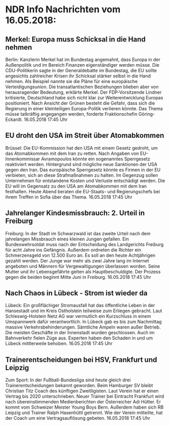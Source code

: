 # NDR Info Nachrichten vom 16.05.2018:


## Merkel: Europa muss Schicksal in die Hand nehmen
Berlin: Kanzlerin Merkel hat im Bundestag angemahnt, dass Europa in der Außenpolitik und im Bereich Finanzen eigenständiger werden müsse. Die CDU-Politikerin sagte in der Generaldebatte im Bundestag, die EU sollte angesichts zahlreicher Krisen ihr Schicksal stärker selbst in die Hand nehmen. Als Beispiel nannte sie die Pläne für eine europäische Verteidigungsunion. Die transatlantischen Beziehungen blieben aber von herausragender Bedeutung, erklärte Merkel. Der FDP-Vorsitzende Lindner kritisierte, Deutschland habe sich nicht klar zur Weiterentwicklung Europas positioniert. Nach Ansicht der Grünen besteht die Gefahr, dass sich die Regierung in einer kleinteiligen Europa-Politik verlieren könnte. Das Thema müsse tatkräftig angegangen werden, forderte Fraktionschefin Göring-Eckardt. 16.05.2018 17:45 Uhr 

## EU droht den USA im Streit über Atomabkommen
Brüssel: Die EU-Kommission hat den USA mit einem Gesetz gedroht, um das Atomabkommen mit dem Iran zu retten. Nach Angaben von EU-Innenkommissar Avramopoulos könnte ein sogenanntes Sperrgesetz reaktiviert werden. Hintergrund sind mögliche neue Sanktionen der USA gegen den Iran. Das europäische Sperrgesetz könnte es Firmen in der EU verbieten, sich an diese Strafmaßnahmen zu halten. Im Gegenzug sollen Unternehmen für entstandene Kosten und Verluste entschädigt werden. Die EU will im Gegensatz zu den USA am Atomabkommen mit dem Iran festhalten. Heute Abend beraten die EU-Staats- und Regierungschefs bei ihrem Treffen in Sofia über das Thema. 16.05.2018 17:45 Uhr 

## Jahrelanger Kindesmissbrauch: 2. Urteil in Freiburg
Freiburg: In der Stadt im Schwarzwald ist das zweite Urteil nach dem jahrelangen Missbrauch eines kleinen Jungen gefallen. Ein Bundeswehrsoldat muss nach der Entscheidung des Landgerichts Freiburg für acht Jahre ins Gefängnis. Außerdem ordneten die Richter ein Schmerzensgeld von 12.500 Euro an. Es soll an den heute Achtjährigen gezahlt werden. Der Junge war mehr als zwei Jahre lang im Internet angeboten und Männern für Vergewaltigungen überlassen worden. Seine Mutter und ihr Lebensgefährte gelten als Hauptbeschuldigte. Der Prozess gegen die beiden beginnt Mitte Juni in Freiburg. 16.05.2018 17:45 Uhr 

## Nach Chaos in Lübeck - Strom ist wieder da
Lübeck:	Ein großflächiger Stromausfall hat das öffentliche Leben in der Hansestadt und im Kreis Ostholstein teilweise zum Erliegen gebracht. Laut Schleswig-Holstein Netz AG war vermutlich ein Kurzschluss in einem Umspannwerk dafür verantwortlich. In Lübeck gab es bis zum Nachmittag massive Verkehrsbehinderungen. Sämtliche Ampeln waren außer Betrieb. Die meisten Geschäfte in der Innenstadt wurden geschlossen. Auch im Bahnverkehr fielen Züge aus. Experten haben den Schaden in und um Lübeck mittlerweile behoben. 16.05.2018 17:45 Uhr 

## Trainerentscheidungen bei HSV, Frankfurt und Leipzig
Zum Sport: In der Fußball-Bundesliga sind heute gleich drei Trainerentscheidungen bekannt geworden. Beim Hamburger SV bleibt Christian Titz Coach des künftigen Zweitligisten. Laut Verein hat er einen Vertrag bis 2020 unterschrieben. Neuer Trainer bei Eintracht Frankfurt wird nach übereinstimmenden Medienberichten der Österreicher Adi Hütter. Er kommt vom Schweizer Meister Young Boys Bern. Außerdem haben sich RB Leipzig und Trainer Ralph Hasenhüttl getrennt. Wie der Verein mitteilte, hat der Coach um eine Vertragsauflösung gebeten. 16.05.2018 17:45 Uhr 
